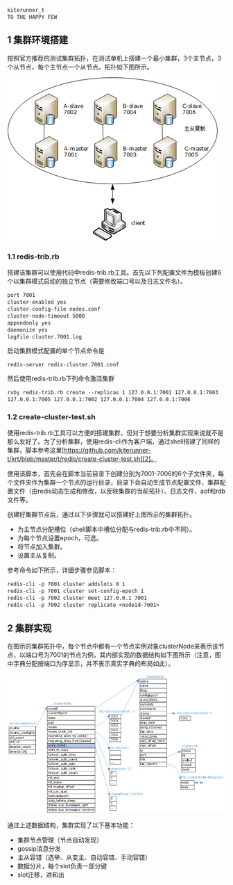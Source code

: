 
    kiterunner_t
    TO THE HAPPY FEW


## 1 集群环境搭建
按照官方推荐的测试集群拓扑，在测试单机上搭建一个最小集群，3个主节点，3个从节点，每个主节点一个从节点。拓扑如下图所示。

![redis-cluster-topology][1]


### 1.1 redis-trib.rb
搭建该集群可以使用代码中redis-trib.rb工具。首先以下列配置文件为模板创建6个以集群模式启动的独立节点（需要修改端口号以及日志文件名）。

    port 7001
    cluster-enabled yes
    cluster-config-file nodes.conf
    cluster-node-timeout 5000
    appendonly yes
    daemonize yes
    logfile cluster.7001.log


启动集群模式配置的单个节点命令是

    redis-server redis-cluster.7001.conf


然后使用redis-trib.rb下列命令激活集群

    ruby redis-trib.rb create --replicas 1 127.0.0.1:7001 127.0.0.1:7003 127.0.0.1:7005 127.0.0.1:7002 127.0.0.1:7004 127.0.0.1:7006


### 1.2 create-cluster-test.sh
使用redis-trib.rb工具可以方便的搭建集群，但对于想要分析集群实现来说就不是那么友好了。为了分析集群，使用redis-cli作为客户端，通过shell搭建了同样的集群，脚本参考这里[https://github.com/kiterunner-t/krt/blob/master/t/redis/create-cluster-test.sh][2]。

使用该脚本，首先会在脚本当前目录下创建分别为7001-7006的6个子文件夹，每个文件夹作为集群一个节点的运行目录，目录下会自动生成节点配置文件、集群配置文件（由redis动态生成和修改，以反映集群的当前拓扑）、日志文件、aof和rdb文件等。

创建好集群节点后，通过以下步骤就可以搭建好上图所示的集群拓扑。

* 为主节点分配槽位（shell脚本中槽位分配与redis-trib.rb中不同）。
* 为每个节点设置epoch，可选。
* 将节点加入集群。
* 设置主从复制。

参考命令如下所示，详细步骤参见脚本：

    redis-cli -p 7001 cluster addslots 0 1
    redis-cli -p 7001 cluster set-config-epoch 1
    redis-cli -p 7002 cluster meet 127.0.0.1 7001
    redis-cli -p 7002 cluster replicate <nodeid-7001>


## 2 集群实现
在图示的集群拓扑中，每个节点中都有一个节点实例对象clusterNode来表示该节点，以端口号为7001的节点为例，其内部实现的数据结构如下图所示（注意，图中字典分配按端口为序显示，并不表示真实字典的布局如此）。

![redis-cluster][3]


通过上述数据结构，集群实现了以下基本功能：

* 集群节点管理（节点自动发现）
* gossip消息分发
* 主从容错（选举、从变主、自动容错、手动容错）
* 数据分片，每个slot负责一部分键
* slot迁移，进和出


[1]: images/redis/redis-cluster-topology.png "redis-cluster-topology"
[3]: images/redis/redis-cluster.png "redis-cluster"
[2]: https://github.com/kiterunner-t/krt/blob/master/t/redis/create-cluster-test.sh
